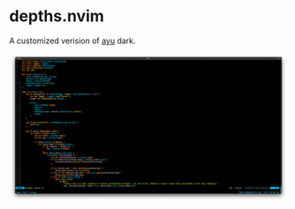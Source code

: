 # depths.nvim

A customized verision of [ayu](https://github.com/ayu-theme/ayu-vim) dark.

![depths.png](depths.png)
